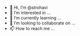 - 👋 Hi, I’m @strohavi
- 👀 I’m interested in ...
- 🌱 I’m currently learning ...
- 💞️ I’m looking to collaborate on ...
- 📫 How to reach me ...

<!---
strohavi/strohavi is a ✨ special ✨ repository because its `README.md` (this file) appears on your GitHub profile.
You can click the Preview link to take a look at your changes.
--->
